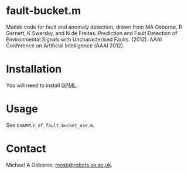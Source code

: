 # fault-bucket.m

Matlab code for fault and anomaly detection, drawn from MA Osborne, R Garnett, K Swersky, and N de Freitas. Prediction and Fault Detection of Environmental Signals with Uncharacterised Faults. (2012). AAAI Conference on Artificial Intelligence (AAAI 2012).

# Installation

You will need to install [GPML](http://www.gaussianprocess.org/gpml/code/matlab/doc/).

# Usage

See `EXAMPLE_of_fault_bucket_use.m`.

# Contact

Michael A Osborne, <mosb@robots.ox.ac.uk>.
